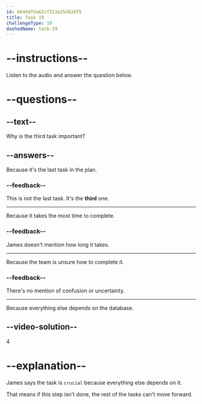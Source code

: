 ```yaml
---
id: 6846dfda62cf211e25d626f5
title: Task 19
challengeType: 19
dashedName: task-19
---
```


<!-- (audio) James: We've outlined ten tasks for development. The third task involves setting up the core database, and it's crucial since everything else depends on it. -->

# --instructions--

Listen to the audio and answer the question below.

# --questions--

## --text--

Why is the third task important?

## --answers--

Because it's the last task in the plan.

### --feedback--

This is not the last task. It's the **third** one.

---

Because it takes the most time to complete.

### --feedback--

James doesn't mention how long it takes.

---

Because the team is unsure how to complete it.

### --feedback--

There's no mention of confusion or uncertainty.

---

Because everything else depends on the database.

## --video-solution--

4

# --explanation--

James says the task is `crucial` because everything else depends on it.

That means if this step isn't done, the rest of the tasks can't move forward.
